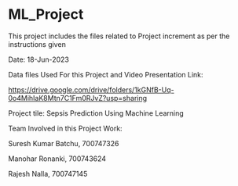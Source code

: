 # ML_Project
This project includes the files related to Project increment as per the instructions given

Date: 18-Jun-2023

Data files Used For this Project and Video Presentation Link:

https://drive.google.com/drive/folders/1kGNfB-Uq-0o4MihIaK8Mtn7C1Fm0RJvZ?usp=sharing

Project tile: Sepsis Prediction Using Machine Learning

Team Involved in this Project Work:

Suresh Kumar Batchu, 700747326

Manohar Ronanki, 700743624

Rajesh Nalla, 700747145
